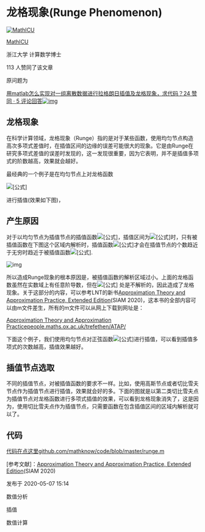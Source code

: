 # 龙格现象(Runge Phenomenon)

[![MathICU](https://pic2.zhimg.com/v2-fdfe785c8ce9fb9163aceb95fbb96a27_xs.jpg?source=172ae18b)](https://www.zhihu.com/people/sslchi)

[MathICU](https://www.zhihu.com/people/sslchi)



浙江大学 计算数学博士



113 人赞同了该文章

原问题为

[用matlab怎么实现对一组离散数据进行拉格朗日插值及龙格现象，求代码？24 赞同 · 5 评论回答![img](https://pic3.zhimg.com/v2-e295e513a9aca23f6827f859f8ce4a26_180x120.jpg)](https://www.zhihu.com/question/393112547/answer/1206435513)



## **龙格现象**

在科学计算领域，龙格现象（Runge）指的是对于某些函数，使用均匀节点构造高次多项式差值时，在插值区间的边缘的误差可能很大的现象。它是由Runge在研究多项式差值的误差时发现的，这一发现很重要，因为它表明，并不是插值多项式的阶数越高，效果就会越好。

最经典的一个例子是在均匀节点上对龙格函数

![[公式]](https://www.zhihu.com/equation?tex=f%28x%29+%3D+%5Cfrac%7B1%7D%7B1%2B25x%5E2%7D%2C%5C+x%5Cin%5B-1%2C1%5D+%5C%5C)

进行插值(效果如下图)，







## **产生原因**

对于以均匀节点为插值节点的插值函数![[公式]](https://www.zhihu.com/equation?tex=I_u%28f%29)，插值区间为![[公式]](https://www.zhihu.com/equation?tex=%5B-1%2C1%5D)时，只有被插值函数在下图这个区域内解析时，插值函数![[公式]](https://www.zhihu.com/equation?tex=I_u%28f%29)才会在插值节点的个数趋近于无穷时趋近于被插值函数![[公式]](https://www.zhihu.com/equation?tex=f%28x%29).

![img](https://pic4.zhimg.com/80/v2-f247f9de401dc00f829be088fe7c0963_1440w.jpg)

所以造成Runge现象的根本原因是，被插值函数的解析区域过小。上面的龙格函数虽然在实数域上有任意阶导数，但在![[公式]](https://www.zhihu.com/equation?tex=x%3D%5Cpm+0.2i) 处是不解析的，因此造成了龙格现象。关于这部分的内容，可以参考LNT的新书[Approximation Theory and Approximation Practice, Extended Edition](https://link.zhihu.com/?target=http%3A//people.maths.ox.ac.uk/trefethen/ATAP)(SIAM 2020)，这本书的全部内容可以由m文件差生，所有的m文件可以从网上下载到网址是：

[Approximation Theory and Approximation Practicepeople.maths.ox.ac.uk/trefethen/ATAP/](https://link.zhihu.com/?target=http%3A//people.maths.ox.ac.uk/trefethen/ATAP/)

下面这个例子，我们使用均匀节点对正弦函数![[公式]](https://www.zhihu.com/equation?tex=%5Csin%28%5Cpi+x%29)进行插值，可以看到插值多项式的次数越高，插值效果越好。







## **插值节点选取**

不同的插值节点，对被插值函数的要求不一样。比如，使用高斯节点或者切比雪夫节点作为插值节点进行插值，效果就会好的多。下面的图就是以第二类切比雪夫点为插值节点对龙格函数进行多项式插值的效果，可以看到龙格现象消失了，这是因为，使用切比雪夫点作为插值节点，只需要函数在包含插值区间的区域内解析就可以了。





## **代码**

[代码在点这里github.com/mathknow/code/blob/master/runge.m](https://link.zhihu.com/?target=https%3A//github.com/mathknow/code/blob/master/runge.m)





[参考文献]：[Approximation Theory and Approximation Practice, Extended Edition](https://link.zhihu.com/?target=http%3A//people.maths.ox.ac.uk/trefethen/ATAP)(SIAM 2020)



发布于 2020-05-07 15:14

数值分析

插值

数值计算